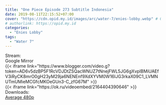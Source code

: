 ```yaml
---
title: "One Piece Episode 273 Subtitle Indonesia"
date: 2019-08-11T22:15:52+07:00
cover: "https://cdn.opid.my.id/images/arc/water-7/enies-lobby.webp" # Optional, cover
# authorlink: https://opid.my.id
categories:
  - "Enies Lobby"
tags:
  - "Water 7"
---
```

<div class="ui menu violet borderless inverted">
  <div class="header item active">
        Stream:
    </div>
  <a class="active item" data-tab="google">
    <i class="google drive icon"></i> Google
  </a>
  <a class="item nounderline" data-tab="mirror">
    <i class="odnoklassniki icon"></i> Mirror
  </a>
</div>
<div class="ui bottom attached tab segment active" style="border:0 !important;" data-tab="google">
 {{< iframe link="https://www.blogger.com/video.g?token=AD6v5dzBP5F1RcVDJDtZSQacWNUZ7tNnejFWL5JG6gXvpIBMiUAEfV3iRyCK8mrO0gH23yM29ja6NENEnf9XdXYVM0W16IJG3rkaX09C1_LVMNUTmUMieMCGfcMKOeGUn3-C_zfG67M" >}}
</div>
<div class="ui bottom attached tab segment" style="border:0 !important;" data-tab="mirror">
{{< iframe link="https://ok.ru/videoembed/2164404390646" >}}
</div>
<div class="ui menu violet borderless inverted">
  <div class="header item active">
        Downloads:
    </div>
  <a class="item nounderline" href="https://ouo.io/vGCyCSm" target="_blank" rel="dofollow"><i class="google drive icon"></i>
    Average 480p</a>
</div>